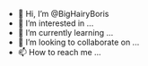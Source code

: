 - 👋 Hi, I’m @BigHairyBoris
- 👀 I’m interested in ...
- 🌱 I’m currently learning ...
- 💞️ I’m looking to collaborate on ...
- 📫 How to reach me ...

<!---
BigHairyBoris/BigHairyBoris is a ✨ special ✨ repository because its `README.md` (this file) appears on your GitHub profile.
You can click the Preview link to take a look at your changes.
--->
